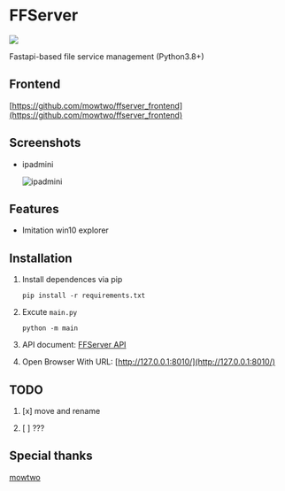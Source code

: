 # FFServer

![](https://github.com/nanarino/ffserver/blob/main/static/screenshot/ffserver.png)

Fastapi-based file service management (Python3.8+)


## Frontend

[https://github.com/mowtwo/ffserver_frontend](https://github.com/mowtwo/ffserver_frontend)

## Screenshots

- ipadmini

    ![ipadmini](https://github.com/nanarino/ffserver/blob/main/static/screenshot/ipadmini.png)

## Features

- Imitation win10 explorer

## Installation

1. Install dependences via pip
    ```
    pip install -r requirements.txt
    ```

2. Excute `main.py`
    ```
    python -m main
    ```

3. API document: [FFServer API](http://127.0.0.1:8010/docs)

4. Open Browser With URL: [http://127.0.0.1:8010/](http://127.0.0.1:8010/)


## TODO

1. [x] move and rename

2. [ ] ???


## Special thanks

[mowtwo](https://github.com/mowtwo)

